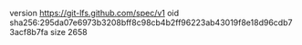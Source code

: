 version https://git-lfs.github.com/spec/v1
oid sha256:295da07e6973b3208bff8c98cb4b2ff96223ab43019f8e18d96cdb73acf8b7fa
size 2658
